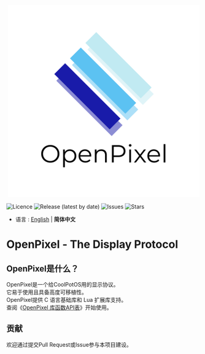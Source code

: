<div align="right">
    <img src="./logo/logo-transparent.png" alt="OpenPixel的徽标" weight=500 height=500/>
</div>

<img alt="Licence" src="https://img.shields.io/github/license/linzhichen114/openpixel-display"/> <img alt="Release (latest by date)" src="https://img.shields.io/github/v/release/linzhichen114/openpixel-display"/> <img alt="Issues" src="https://img.shields.io/github/issues/linzhichen114/openpixel-display"/> <img alt="Stars" src="https://img.shields.io/github/stars/linzhichen114/openpixel-display"/>

- 语言 : [English](../README.md) | **简体中文**

# OpenPixel - The Display Protocol


## OpenPixel是什么？
OpenPixel是一个给CoolPotOS用的显示协议。\
它易于使用且具备高度可移植性。\
OpenPixel提供 C 语言基础库和 Lua 扩展库支持。\
查阅《[OpenPixel 库函数API表](https://linzhichen114.github.io/~openpixel/docs/libraries/table.html)》开始使用。
<!--
## 构建

## 移植
阅读《[OpenPixel 移植手册](https://linzhichen114.github.io/~openpixel/docs/porting.html)》，该文档将指导你如何将OpenPixel移植到其他操作系统或其他硬件平台。 -->

## 贡献
欢迎通过提交Pull Request或Issue参与本项目建设。

